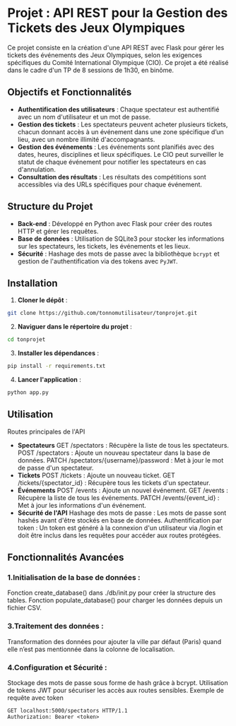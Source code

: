 # Projet : API REST pour la Gestion des Tickets des Jeux Olympiques

Ce projet consiste en la création d'une API REST avec Flask pour gérer les tickets des événements des Jeux Olympiques, selon les exigences spécifiques du Comité International Olympique (CIO). Ce projet a été réalisé dans le cadre d'un TP de 8 sessions de 1h30, en binôme.

## Objectifs et Fonctionnalités

- **Authentification des utilisateurs** : Chaque spectateur est authentifié avec un nom d'utilisateur et un mot de passe.
- **Gestion des tickets** : Les spectateurs peuvent acheter plusieurs tickets, chacun donnant accès à un événement dans une zone spécifique d’un lieu, avec un nombre illimité d'accompagnants.
- **Gestion des événements** : Les événements sont planifiés avec des dates, heures, disciplines et lieux spécifiques. Le CIO peut surveiller le statut de chaque événement pour notifier les spectateurs en cas d'annulation.
- **Consultation des résultats** : Les résultats des compétitions sont accessibles via des URLs spécifiques pour chaque événement.

## Structure du Projet

- **Back-end** : Développé en Python avec Flask pour créer des routes HTTP et gérer les requêtes.
- **Base de données** : Utilisation de SQLite3 pour stocker les informations sur les spectateurs, les tickets, les événements et les lieux.
- **Sécurité** : Hashage des mots de passe avec la bibliothèque `bcrypt` et gestion de l'authentification via des tokens avec `PyJWT`.

## Installation

1. **Cloner le dépôt** :
```bash
git clone https://github.com/tonnomutilisateur/tonprojet.git
```
2. **Naviguer dans le répertoire du projet** :
```bash
cd tonprojet
```
3. **Installer les dépendances** :
```bash
pip install -r requirements.txt
```
4. **Lancer l'application** :
```bash
python app.py
```

## Utilisation

Routes principales de l'API
- **Spectateurs**
GET /spectators : Récupère la liste de tous les spectateurs.
POST /spectators : Ajoute un nouveau spectateur dans la base de données.
PATCH /spectators/{username}/password : Met à jour le mot de passe d'un spectateur.
- **Tickets**
POST /tickets : Ajoute un nouveau ticket.
GET /tickets/{spectator_id} : Récupère tous les tickets d'un spectateur.
- **Événements**
POST /events : Ajoute un nouvel événement.
GET /events : Récupère la liste de tous les événements.
PATCH /events/{event_id} : Met à jour les informations d'un événement.
- **Sécurité de l'API**
Hashage des mots de passe : Les mots de passe sont hashés avant d'être stockés en base de données.
Authentification par token : Un token est généré à la connexion d'un utilisateur via /login et doit être inclus dans les requêtes pour accéder aux routes protégées.

## Fonctionnalités Avancées

### 1.Initialisation de la base de données :
Fonction create_database() dans ./db/init.py pour créer la structure des tables.
Fonction populate_database() pour charger les données depuis un fichier CSV.
### 3.Traitement des données :
Transformation des données pour ajouter la ville par défaut (Paris) quand elle n’est pas mentionnée dans la colonne de localisation.
### 4.Configuration et Sécurité :
Stockage des mots de passe sous forme de hash grâce à bcrypt.
Utilisation de tokens JWT pour sécuriser les accès aux routes sensibles.
Exemple de requête avec token

```http
GET localhost:5000/spectators HTTP/1.1
Authorization: Bearer <token> 
```
